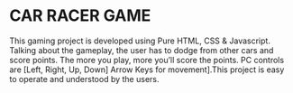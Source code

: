 # CAR RACER GAME
This gaming project is developed using Pure HTML, CSS &amp; Javascript. Talking about the gameplay, the user has to dodge from other cars and score points. The more you play, more you’ll score the points. PC controls are [Left, Right, Up, Down] Arrow Keys for movement].This project is easy to operate and understood by the users.
